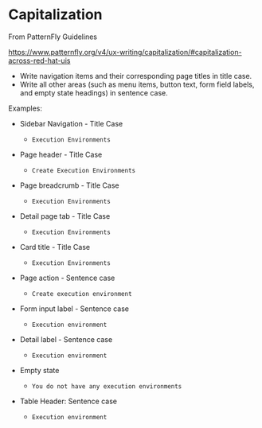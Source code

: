 # Capitalization

From PatternFly Guidelines

<https://www.patternfly.org/v4/ux-writing/capitalization/#capitalization-across-red-hat-uis>

- Write navigation items and their corresponding page titles in title case.
- Write all other areas (such as menu items, button text, form field labels, and empty state headings) in sentence case.

Examples:

- Sidebar Navigation - Title Case
  - `Execution Environments`
- Page header - Title Case
  - `Create Execution Environments`
- Page breadcrumb - Title Case
  - `Execution Environments`
- Detail page tab - Title Case
  - `Execution Environments`
- Card title - Title Case
  - `Execution Environments`

- Page action - Sentence case
  - `Create execution environment`
- Form input label - Sentence case
  - `Execution environment`
- Detail label - Sentence case
  - `Execution environment`
- Empty state
  - `You do not have any execution environments`
- Table Header: Sentence case
  - `Execution environment`
